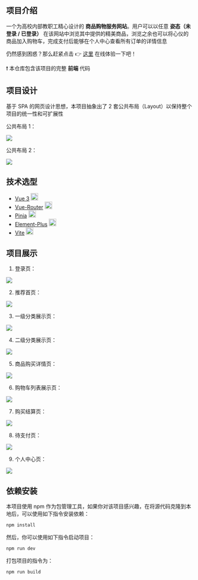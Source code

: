 ## 项目介绍

一个为高校内部教职工精心设计的 **商品购物服务网站**。用户可以以任意 **姿态（未登录 / 已登录）** 在该网站中浏览其中提供的精美商品，浏览之余也可以将心仪的商品加入购物车，完成支付后能够在个人中心查看所有订单的详情信息

仍然感到困惑？那么赶紧点击 👉 [这里](https://shop.asnpro.icu) 在线体验一下吧！

❗ 本仓库包含该项目的完整 **前端** 代码

## 项目设计

基于 SPA 的网页设计思想，本项目抽象出了 2 套公共布局（Layout）以保持整个项目的统一性和可扩展性

公共布局 1：

![](./doc/布局设计_Layout1.png)

公共布局 2：

![](./doc/布局设计_Layout2.png)

## 技术选型

- [Vue 3](https://vuejs.org/) <img src="./doc/logo_32x32_vue3.png" alt="Vue 3" height="20px">
- [Vue-Router](https://router.vuejs.org/) <img src="./doc/logo_32x32_vue3.png" alt="Vue-Router" height="20px">
- [Pinia](https://pinia.vuejs.org/) <img src="./doc/logo_21x32_pinia.png" alt="Pinia" height="20px">
- [Element-Plus](https://element-plus.org/zh-CN/) <img src="./doc/logo_129x32_element-plus.png" alt="Element-Plus" height="20px">
- [Vite](https://vitejs.dev/) <img src="./doc/logo_32x32_vite.png" alt="Vite" height="20px">

## 项目展示

1. 登录页：

![](./doc/login_page.png)

2. 推荐首页：

![](./doc/home_page.png)

3. 一级分类展示页：

![](./doc/category_page.png)

4. 二级分类展示页：

![](./doc/subcategory_page.png)

5. 商品购买详情页：

![](./doc/detail_page.png)

6. 购物车列表展示页：

![](./doc/cartlist_page.png)

7. 购买结算页：

![](./doc/checkout_page.png)

8. 待支付页：

![](./doc/pay_page.png)

9. 个人中心页：

![](./doc/member_page.png)

## 依赖安装

本项目使用 npm 作为包管理工具，如果你对该项目感兴趣，在将源代码克隆到本地后，可以使用如下指令安装依赖：

```bash
npm install
```

然后，你可以使用如下指令启动项目：

```bash
npm run dev
```

打包项目的指令为：

```bash
npm run build
```
